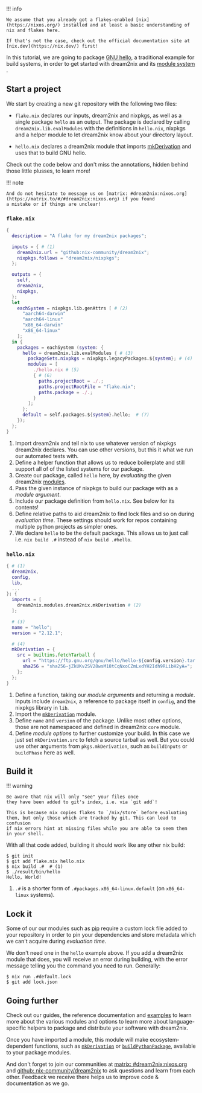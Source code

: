 !!! info

    We assume that you already got a flakes-enabled [nix](https://nixos.org/) installed and at least a basic understanding of nix and flakes here.

    If that's not the case, check out the official documentation site at [nix.dev](https://nix.dev/) first!

In this tutorial, we are going to package [GNU hello](https://gnu.org/s/hello), a traditional example for build systems, in order to get started
with dream2nix and its [module system ](../modules.md).

## Start a project

We start by creating a new git repository with the following two files:

- `flake.nix` declares our inputs, dream2nix and nixpkgs, as well as a single package `hello` as an output.
  The package is declared by calling `dream2nix.lib.evalModules` with the definitions in `hello.nix`, nixpkgs
  and a helper module to let dream2nix know about your directory layout.

- `hello.nix` declares a dream2nix module that imports [mkDerivation](../reference/mkDerivation/index.md) and
  uses that to build GNU hello.

Check out the code below and don't miss the annotations, hidden behind those little plusses, to learn more!

!!! note

    And do not hesitate to message us on [matrix: #dream2nix:nixos.org](https://matrix.to/#/#dream2nix:nixos.org) if you found
    a mistake or if things are unclear!

### `flake.nix`

```nix title="flake.nix"
{
  description = "A flake for my dream2nix packages";

  inputs = { # (1)
    dream2nix.url = "github:nix-community/dream2nix";
    nixpkgs.follows = "dream2nix/nixpkgs";
  };

  outputs = {
    self,
    dream2nix,
    nixpkgs,
  }:
  let
    eachSystem = nixpkgs.lib.genAttrs [ # (2)
      "aarch64-darwin"
      "aarch64-linux"
      "x86_64-darwin"
      "x86_64-linux"
    ];
  in {
    packages = eachSystem (system: {
      hello = dream2nix.lib.evalModules { # (3)
        packageSets.nixpkgs = nixpkgs.legacyPackages.${system}; # (4)
        modules = [
          ./hello.nix # (5)
          { # (6)
            paths.projectRoot = ./.;
            paths.projectRootFile = "flake.nix";
            paths.package = ./.;
          }
        ];
      };
      default = self.packages.${system}.hello;  # (7)
    });
  };
}
```

1. Import dream2nix and tell nix to use whatever version of nixpkgs dream2nix declares. You can use other versions, but this it what we run our automated tests with.
2. Define a helper function that allows us to reduce boilerplate and still support all of of the listed systems for our package.
3. Create our package, called `hello` here, by *evaluating* the given dream2nix [modules](../modules.md).
4. Pass the given instance of nixpkgs to build our package with as a *module argument*.
5. Include our package definition from `hello.nix`. See below for its contents!
6. Define relative paths to aid dream2nix to find lock files and so on during *evaluation time*. These settings should work for repos containing multiple python projects as simpler ones.
7. We declare `hello` to be the default package. This allows us to just call i.e. `nix build .#` instead of `nix build .#hello`.

### `hello.nix`

```nix title="hello.nix"
{ # (1)
  dream2nix,
  config,
  lib,
  ...
}: {
  imports = [
    dream2nix.modules.dream2nix.mkDerivation # (2)
  ];

  # (3)
  name = "hello";
  version = "2.12.1";

  # (4)
  mkDerivation = {
    src = builtins.fetchTarball {
      url = "https://ftp.gnu.org/gnu/hello/hello-${config.version}.tar.gz";
      sha256 = "sha256-jZkUKv2SV28wsM18tCqNxoCZmLxdYH2Idh9RLibH2yA=";
    };
  };
}
```

1. Define a function, taking our *module arguments* and returning a *module*.
   Inputs include `dream2nix`, a reference to package itself in `config`, and the nixpkgs library in `lib`.
2. Import the [`mkDerivation`](../reference/mkDerivation/index.md) module.
3. Define `name` and `version` of the package. Unlike most other options, those are not namespaced and defined in dream2nix `core` module.
4. Define *module options* to further customize your build. In this case we just set `mkDerivation.src` to fetch a source tarball as well.
   But you could use other arguments from `pkgs.mkDerivation`, such as `buildInputs` or `buildPhase` here as well.

## Build it

!!! warning

    Be aware that nix will only "see" your files once
    they have been added to git's index, i.e. via `git add`!

    This is because nix copies flakes to `/nix/store` before evaluating
    them, but only those which are tracked by git. This can lead to confusion
    if nix errors hint at missing files while you are able to seem them
    in your shell.

With all that code added, building it should work like any other nix build:
   
```shell-session
$ git init
$ git add flake.nix hello.nix
$ nix build .#  # (1) 
$ ./result/bin/hello
Hello, World!
```

1. `.#` is a shorter form of `.#packages.x86_64-linux.default` (on `x86_64-linux` systems).

## Lock it

Some of our our modules such as [pip](../reference/pip/index.md) require a custom lock file
added to your repository in order to pin your dependencies and store metadata which we can't
acquire during *evaluation time*.

We don't need one in the `hello` example above. If you add a dream2nix module that does,
you will receive an error during building, with the error message telling you the command
you need to run. Generally:

```shell-session
$ nix run .#default.lock
$ git add lock.json
```

## Going further

Check out our guides, the reference documentation and [examples](https://github.com/nix-community/dream2nix/tree/main/examples/packages/languages)
to learn more about the various modules and options to learn more about language-specific helpers to package and distribute your software with dream2nix.

Once you have imported a module, this module will make ecosystem-dependent functions, such as [`mkDerivation`](../reference/mkDerivation/index.md) or [`buildPythonPackage`](../reference/buildPythonPackage/index.md), available to your package modules.

And don't forget to join our communities at [matrix: #dream2nix:nixos.org](https://matrix.to/#/#dream2nix:nixos.org) and [github: nix-community/dream2nix](https://github.com/nix-community/dream2nix) to ask questions and learn from each other. Feedback we receive
there helps us to improve code & documentation as we go.
